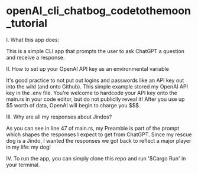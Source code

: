 # openAI_cli_chatbog_codetothemoon_tutorial

I. What this app does:

This is a simple CLI app that prompts the user to ask ChatGPT a question and receive a response.

II. How to set up your OpenAI API key as an environmental variable

It's good practice to not put out logins and passwords like an API key out into the wild (and onto Github). This simple example stored my OpenAI API key in the .env file. You're welcome to hardcode your API key onto the main.rs in your code editor, but do not publiclly reveal it! After you use up $5 worth of data, OpenAI will begin to charge you $$$.

III. Why are all my responses about Jindos?

As you can see in line 47 of main.rs, my Preamble is part of the prompt which shapes the responses I expect to get from ChatGPT. Since my rescue dog is a Jindo, I wanted the responses we got back to reflect a major player in my life: my dog!

IV. To run the app, you can simply clone this repo and run '$Cargo Run' in your terminal.

